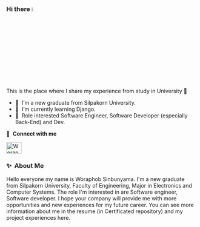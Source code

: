 ﻿### Hi there <img src="https://media.giphy.com/media/hvRJCLFzcasrR4ia7z/giphy.gif" width="5%"></a>
This is the place where I share my experience from study in University :rofl:

- 🔭 &nbsp;I’m a new graduate from Silpakorn University. 
- 🌱 &nbsp;I’m currently learning Django.
- 💬 &nbsp;Role interested Software Engineer, Software Developer (especially Back-End) and Dev.

🔗 &nbsp;**Connect with me**
<p align="left">
<a href="https://www.instagram.com/_.para.dox_/" target="blank"><img align="center" src="https://raw.githubusercontent.com/rahuldkjain/github-profile-readme-generator/master/src/images/icons/Social/instagram.svg" alt="WoraphobSin" height="30" width="40" /></a>

### ✨&nbsp; About Me

Hello everyone my name is Woraphob Sinbunyama. I'm a new graduate from Silpakorn University, Faculty of Engineering, Major in Electronics and Computer Systems. The role I'm interested in are Software engineer, Software developer. I hope your company will provide me with more opportunities and new experiences for my future career. You can see more information about me in the resume (in Certificated repository) and my project experiences here.

